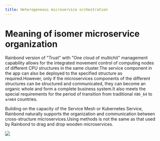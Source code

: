 ```yaml
---
title: Heterogeneous microservice orchestration
---
```


# Meaning of isomer microservice organization

Rainbond version of "Trust" with "One cloud of multichit" management capability allows for the integrated movement control of computing nodes of different CPU structures in the same cluster.The service component in the app can also be deployed to the specified structure as required.However, only if the microservices components of the different structures can be structured and communicated, they can become an organic whole and form a complete business system.It also meets the special requirements for the period of transition from traditional `X86_64` to `arm64` countries.

Building on the capacity of the Service Mesh or Kubernetes Service, Rainbond naturally supports the organization and communication between cross-structure microservices.Using methods is not the same as that used by Rainbond to drag and drop wooden microservices.

![](https://static.goodrain.com/localization-guide/%E5%BC%82%E6%9E%84%E5%BE%AE%E6%9C%8D%E5%8A%A1%E7%BC%96%E6%8E%92.png)
